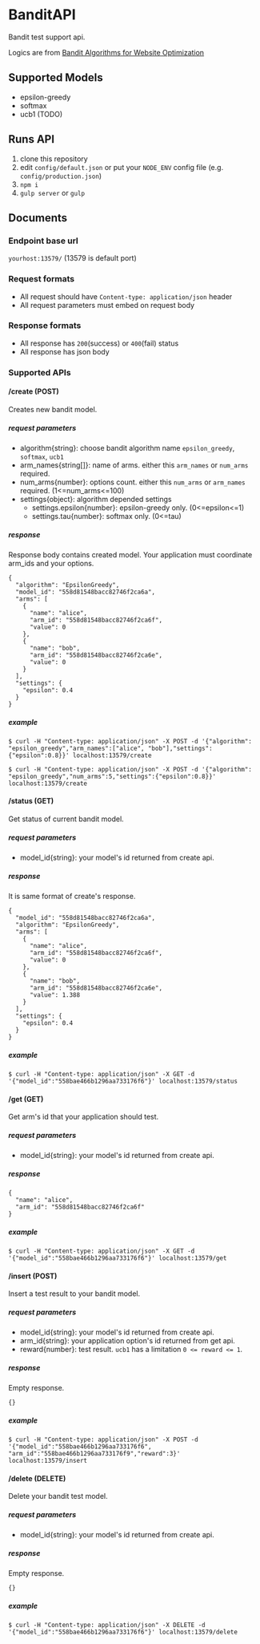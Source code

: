 # BanditAPI
Bandit test support api.

Logics are from [Bandit Algorithms for Website Optimization](http://shop.oreilly.com/product/0636920027393.do)

## Supported Models

+ epsilon-greedy
+ softmax
+ ucb1 (TODO)

## Runs API

1. clone this repository
2. edit `config/default.json` or put your `NODE_ENV` config file (e.g. `config/production.json`)
3. `npm i`
4. `gulp server` or `gulp`

## Documents

### Endpoint base url

`yourhost:13579/` (13579 is default port)

### Request formats

+ All request should have `Content-type: application/json` header
+ All request parameters must embed on request body

### Response formats

+ All response has `200`(success) or `400`(fail) status
+ All response has json body

### Supported APIs

#### /create (POST)

Creates new bandit model.

##### request parameters

+ algorithm{string}: choose bandit algorithm name `epsilon_greedy`, `softmax`, `ucb1`
+ arm_names{string[]}: name of arms. either this `arm_names` or `num_arms` required.
+ num_arms{number}: options count. either this `num_arms` or `arm_names` required. (1<=num_arms<=100)
+ settings{object}: algorithm depended settings
  + settings.epsilon{number}: epsilon-greedy only. (0<=epsilon<=1)
  + settings.tau{number}: softmax only. (0<=tau)

##### response

Response body contains created model. Your application must coordinate arm_ids and your options.

```
{
  "algorithm": "EpsilonGreedy",
  "model_id": "558d81548bacc82746f2ca6a",
  "arms": [
    {
      "name": "alice",
      "arm_id": "558d81548bacc82746f2ca6f",
      "value": 0
    },
    {
      "name": "bob",
      "arm_id": "558d81548bacc82746f2ca6e",
      "value": 0
    }
  ],
  "settings": {
    "epsilon": 0.4
  }
}
```

##### example

`$ curl -H "Content-type: application/json" -X POST -d '{"algorithm": "epsilon_greedy","arm_names":["alice", "bob"],"settings":{"epsilon":0.8}}' localhost:13579/create`

`$ curl -H "Content-type: application/json" -X POST -d '{"algorithm": "epsilon_greedy","num_arms":5,"settings":{"epsilon":0.8}}' localhost:13579/create`

#### /status (GET)

Get status of current bandit model.

##### request parameters

+ model_id{string}: your model's id returned from create api.

##### response

It is same format of create's response.

```
{
  "model_id": "558d81548bacc82746f2ca6a",
  "algorithm": "EpsilonGreedy",
  "arms": [
    {
      "name": "alice",
      "arm_id": "558d81548bacc82746f2ca6f",
      "value": 0
    },
    {
      "name": "bob",
      "arm_id": "558d81548bacc82746f2ca6e",
      "value": 1.388
    }
  ],
  "settings": {
    "epsilon": 0.4
  }
}
```

##### example

`$ curl -H "Content-type: application/json" -X GET -d '{"model_id":"558bae466b1296aa733176f6"}' localhost:13579/status`

#### /get (GET)

Get arm's id that your application should test.

##### request parameters

+ model_id{string}: your model's id returned from create api.

##### response

```
{
  "name": "alice",
  "arm_id": "558d81548bacc82746f2ca6f"
}

```

##### example

`$ curl -H "Content-type: application/json" -X GET -d '{"model_id":"558bae466b1296aa733176f6"}' localhost:13579/get`

#### /insert (POST)

Insert a test result to your bandit model.

##### request parameters

+ model_id{string}: your model's id returned from create api.
+ arm_id{string}: your application option's id returned from get api.
+ reward{number}: test result. `ucb1` has a limitation `0 <= reward <= 1`.

##### response

Empty response.

```
{}
```

##### example

`$ curl -H "Content-type: application/json" -X POST -d '{"model_id":"558bae466b1296aa733176f6", "arm_id":"558bae466b1296aa733176f9","reward":3}' localhost:13579/insert`

#### /delete (DELETE)

Delete your bandit test model.

##### request parameters

+ model_id{string}: your model's id returned from create api.

##### response

Empty response.

```
{}
```

##### example

`$ curl -H "Content-type: application/json" -X DELETE -d '{"model_id":"558bae466b1296aa733176f6"}' localhost:13579/delete`
